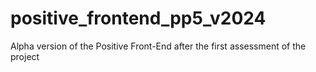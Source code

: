 # positive_frontend_pp5_v2024
Alpha version of the Positive Front-End after the first assessment of the project

